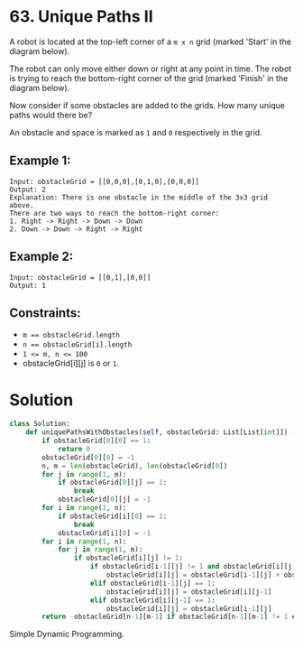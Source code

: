 # 63. Unique Paths II

A robot is located at the top-left corner of a `m x n` grid (marked 'Start' in the diagram below).

The robot can only move either down or right at any point in time. The robot is trying to reach the bottom-right corner of the grid (marked 'Finish' in the diagram below).

Now consider if some obstacles are added to the grids. How many unique paths would there be?

An obstacle and space is marked as `1` and `0` respectively in the grid.

## Example 1:
```
Input: obstacleGrid = [[0,0,0],[0,1,0],[0,0,0]]
Output: 2
Explanation: There is one obstacle in the middle of the 3x3 grid above.
There are two ways to reach the bottom-right corner:
1. Right -> Right -> Down -> Down
2. Down -> Down -> Right -> Right
```

## Example 2:
```
Input: obstacleGrid = [[0,1],[0,0]]
Output: 1
```

## Constraints:
- `m == obstacleGrid.length`
- `n == obstacleGrid[i].length`
- `1 <= m, n <= 100`
- obstacleGrid[i][j] is `0` or `1`.

# Solution
```python
class Solution:
    def uniquePathsWithObstacles(self, obstacleGrid: List[List[int]]) -> int:
        if obstacleGrid[0][0] == 1:
            return 0
        obstacleGrid[0][0] = -1
        n, m = len(obstacleGrid), len(obstacleGrid[0])
        for j in range(1, m):
            if obstacleGrid[0][j] == 1:
                break
            obstacleGrid[0][j] = -1
        for i in range(1, n):
            if obstacleGrid[i][0] == 1:
                break
            obstacleGrid[i][0] = -1
        for i in range(1, n):
            for j in range(1, m):
                if obstacleGrid[i][j] != 1:
                    if obstacleGrid[i-1][j] != 1 and obstacleGrid[i][j-1] != 1:
                        obstacleGrid[i][j] = obstacleGrid[i-1][j] + obstacleGrid[i][j-1]
                    elif obstacleGrid[i-1][j] == 1:
                        obstacleGrid[i][j] = obstacleGrid[i][j-1]
                    elif obstacleGrid[i][j-1] == 1:
                        obstacleGrid[i][j] = obstacleGrid[i-1][j]
        return -obstacleGrid[n-1][m-1] if obstacleGrid[n-1][m-1] != 1 else 0
```
Simple Dynamic Programming.
